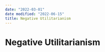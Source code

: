 ```yaml
---
date: "2022-03-01"
date modified: "2022-06-15"
title: Negative Utilitarianism
---
```


# Negative Utilitarianism
